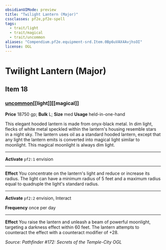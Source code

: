 ```yaml
---
obsidianUIMode: preview
title: "Twilight Lantern (Major)"
cssclasses: pf2e,pf2e-spell
tags:
  - trait/light
  - trait/magical
  - trait/uncommon
aliases: "Compendium.pf2e.equipment-srd.Item.0Bp6uVAX4AvjhsOI"
license: OGL
---
```

# Twilight Lantern (Major)
## Item 18
### [uncommon](uncommon "Uncommon Rarity Trait")[[light]][[magical]]


**Price** 18750 gp; 
**Bulk** L; **Size** med
**Usage** held-in-one-hand

This elegant hooded lantern is made from onyx-black metal. In dim light, flecks of white metal speckled within the lantern's housing resemble stars in a night sky. The lantern uses oil as a standard hooded lantern, except that any light the lantern emits is converted into magical light similar to moonlight. This magical moonlight is always dim light.

* * *

**Activate** `pf2:1` envision

* * *

**Effect** You concentrate on the lantern's light and reduce or increase its radius. The light can have a minimum radius of 5 feet and a maximum radius equal to quadruple the light's standard radius.

* * *

**Activate** `pf2:2` envision, Interact

**Frequency** once per day

* * *

**Effect** You raise the lantern and unleash a beam of powerful moonlight, targeting a darkness effect within 60 feet. The lantern attempts to counteract the effect with a counteract modifier of +28.

*Source: Pathfinder #172: Secrets of the Temple-City*
*OGL*